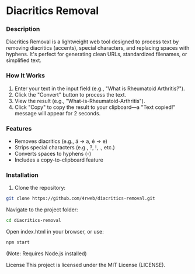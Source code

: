 # Diacritics Removal

### Description
Diacritics Removal is a lightweight web tool designed to process text by removing diacritics (accents), special characters, and replacing spaces with hyphens. It's perfect for generating clean URLs, standardized filenames, or simplified text.

### How It Works
1. Enter your text in the input field (e.g., "What is Rheumatoid Arthritis?").
2. Click the "Convert" button to process the text.
3. View the result (e.g., "What-is-Rheumatoid-Arthritis").
4. Click "Copy" to copy the result to your clipboard—a "Text copied!" message will appear for 2 seconds.

### Features
- Removes diacritics (e.g., á → a, é → e)
- Strips special characters (e.g., ?, !, ., etc.)
- Converts spaces to hyphens (-)
- Includes a copy-to-clipboard feature

### Installation
1. Clone the repository:

```bash
git clone https://github.com/4rweb/diacritics-removal.git
```

Navigate to the project folder:

```bash
cd diacritics-removal
```

Open index.html in your browser, or use:

```bash
npm start
```

(Note: Requires Node.js installed)

License
This project is licensed under the MIT License (LICENSE).

